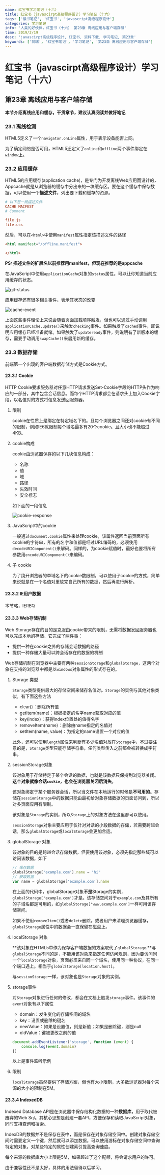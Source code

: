 ```yaml
---
name: 红宝书学习笔记（十六）
title: 红宝书（javascirpt高级程序设计）学习笔记（十六）
tags: ['读书笔记', '红宝书', 'javascript高级程序设计']
categories: 学习笔记
info: "人类的好伙伴，红宝书（十六） 第23章 离线应用与客户端存储"
time: 2019/2/19
desc: 'javascirpt高级程序设计, 红宝书, 资料下载, 学习笔记, 第23章'
keywords: ['前端', '红宝书笔记', '学习笔记', '第23章 离线应用与客户端存储']
---
```


# 红宝书（javascirpt高级程序设计）学习笔记（十六）

## 第23章 离线应用与客户端存储

**本节介绍离线应用和缓存，干货章节，建议认真阅读并做好笔记**

### 23.1 离线检测

HTML5定义了一个`navigator.onLine`属性，用于表示设备能否上网。

为了确定网络是否可用，HTML5还定义了`online`和`offline`两个事件绑定在`window`上。

### 23.2 应用缓存

HTML5的应用缓存(application cache)，是专门为开发离线Web应用而设计的，Appcache就是从浏览器的缓存中分出来的一块缓存区。要在这个缓存中保存数据，可以使用一个**描述文件**，列出要下载和缓存的资源。

```ini
# 以下是一段描述文件
CACHE MAIFEST
# Comment

file.js
file.css
```

然后，可以在`<html>`中使用`manifest`属性指定该描述文件的路径

```html
<html manifest="/offline.manifest">
    
</html>
```

**PS: 描述文件的扩展名以前推荐用manifest，但现在推荐的是appcache**

在JavaScript中使用`applicationCache`对象的`status`属性，可以让你知道当前应用缓存的状态。

![git-status](../images/git-status.jpg)

应用缓存还有很多相关事件，表示其状态的改变

![cache-event](../images/cache-event.jpg)

上面这些事件理论上来说会随着页面加载顺序触发，但也可以通过手动调用`applicationCache.update()`来触发`checking`事件。如果触发了`cached`事件，即说明应用缓存已经准备就绪。如果触发了`updateready`事件，则说明有了新版本的缓存，需要手动调用`swapCache()`来启用新的缓存。

### 23.3 数据存储

前端第一个出现的客户端数据存储方式是Cookie方式。

#### 23.3.1 Cookie

HTTP Cookie要求服务器对任意HTTP请求发送Set-Cookie字段的HTTP头作为响应的一部分，其中包含会话信息。而每个HTTP请求都会在请求头上加入Cookie字段，以名值对的方式将信息发送回服务器。

1. 限制

   cookie在性质上是绑定在特定域名下的。且每个浏览器之间还对cookie有不同的限制，例如IE6就限制每个域名最多有20个cookie。且大小也不能超过4KB。

2. cookie构成

   cookie由浏览器保存的以下几块信息构成：

   - 名称
   - 值
   - 域
   - 路径
   - 失效时间
   - 安全标志

   如下面的一段信息

   ![cookie-response](../images/cookie-response.jpg)

3. JavaScript中的cookie

   一般通过`document.cookie`属性来处理cookie，该属性返回当前页面所有cookie的字符串，所有的名字和值都是经过URL编码的，必须使用`decodeURIComponent()`来解码。同样的，为cookie赋值时，最好也要将所有参数用`encodeURIComponent()`来编码。

4. 子 cookie

   为了绕开浏览器的单域名下的cookie数限制，可以使用子cookie的方式，简单来说就是在一个名值对里放完自己所有的数据，然后再进行解析。

#### 23.3.2 IE用户数据

本节略，IERBQ

#### 23.3.3 Web存储机制

Web Storage存在的目的是克服由cookie带来的限制，无需将数据发回服务器也可以完成本地的存储，它完成了两件事：

- 提供一种在cookie之外的存储会话数据的路径
- 提供一种存储大量可以跨会话存在的数据的机制

Web存储机制在浏览器中主要有两种`sessionStorage`和`globalStorage`，这两个对象在支持的浏览器中都是以`windows`对象属性的形式存在的。

1. Storage 类型

   `Storage`类型提供最大的存储空间来储存名值对。`Storage`的实例与其他对象类似，有下面这些方法

   - clear()：删除所有值
   - getItem(name)：根据指定的名字name获取对应的值
   - key(index)：获得index位置处的值得名字
   - removeItem(name)：删除由name指定的名值对
   - setItem(name, value)：为指定的name设置一个对应的值

   此外，还可以使用`length`属性来判断有多少名值对放在`Storage`中，不过要注意的是，`Storage`类型只能存储字符串，任何类型传入之前都会被转换成字符串。

2. sessionStorage对象

   该对象用于存储特定于某个会话的数据，也就是该数据只保持到浏览器关闭。**这个对象就像会话`cookie`，也会在浏览器关闭后消失**。

   该对象绑定于某个服务器会话，所以当文件在本地运行的时候是**不可用的**。存储在`sessionStorage`中的数据只能由最初给对象存储数据的页面访问到，所以对多页面应用有限制。

   该对象是`Storage`的实例，所以`Storage`上的对象方法在这里都可以使用。

   `sessionStorage`对象主要应用于仅针对对话的小段数据的存储，若需要跨越会话，那么`globalStorage`或`localStorage`会更加合适。

3. globalStorage 对象

   该对象的目的是跨越会话存储数据，但要使用该对象，必须先指定那些域可以访问该数据，如下

   ```javascript
   // 保存数据
   globalStorage['example.com'].name = 'hi'
   // 获取数据
   var name = globalStorage['example.com'].name
   ```

   在上面的代码中，globalStorage对象**不是**Storage的实例，`globalStorage['example.com']`才是。该存储空间对于`example.com`及其所有的子域名都是可用的，如`globalStorage['www.example.com']`一样可用该存储空间。

   如果不使用`removeItem()`或者`delete`删除，或者用户未清理浏览器缓存，`globalStorage`属性中的数据会一直保留在磁盘上。

4. localStorage 对象

   **该对象在HTML5中作为保存客户端数据的方案取代了`globalStorage`.**与`globalStorage`不同的是，不能用该对象来指定任何访问规则，因为要访问同一个`localStorage`对象，页面必须来自同一个域名，使用同一种协议，在同一个端口遇上。相当于`globalStorage[location.host]`。

   与`sessionStorage`一样，该对象也是`Storage`对象的实例。

5. storage事件

   对`Storage`对象进行任何的修改，都会在文档上触发`storage`事件。该事件的`event`对象有以下属性

   - domain：发生变化的存储空间的域名
   - key：设置或删除的键名
   - newValue：如果是设置值，则是新值；如果是删除键，则是null
   - oldValue：键被更改之前的值

   ```javascript
   document.addEventListener('storage', function (event) {
       console.log(event.domain)
   })
   ```

   以上是事件监听示例

6. 限制

   `localStorage`虽然提供了存储方案，但也有大小限制，大多数浏览器对每个来源的大小的限制在5M。

#### 23.3.4 IndexedDB

Indexed Database API是在浏览器中保存结构化数据的一种**数据库**，用于取代被废弃的Web Sql。其核心思想是创建一套API，方便保存和读取JavaScript对象，同时支持查询和搜索。

IndexDB的数据并不是保存在表中，而是保存在对象存储空间中。创建对象存储空间时需要定义一个键，然后就可以添加数据。可以使用游标在对象存储空间中查询特定的对象，对某些特定的属性创建索引提高查询速度。

每个来源的数据库大小上限是5M，如果超过了这个配额，将会请求用户的许可。

由于兼容性还不是太好，具体的用法留待以后学习。